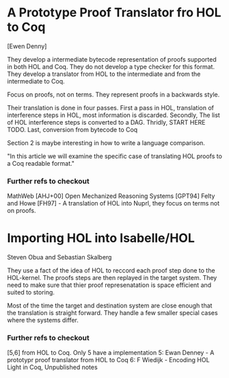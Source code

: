 A Prototype Proof Translator fro HOL to Coq
===========================================
[Ewen Denny]

They develop a intermediate bytecode representation of proofs supported in both
HOL and Coq. They do not develop a type checker for this format.
They develop a translator from HOL to the intermediate and from the
intermediate to Coq.

Focus on proofs, not on terms.
They represent proofs in a backwards style.

Their translation is done in four passes. First a pass in HOL, translation of
interference steps in HOL, most information is discarded. Secondly, The list of
HOL interference steps is converted to a DAG. Thridly, START HERE TODO. Last,
conversion from bytecode to Coq

Section 2 is maybe interesting in how to write a language comparison.

"In this article we will examine the specific case of translating HOL proofs to
a Coq readable format."

### Further refs to checkout
MathWeb [AHJ+00]
Open Mechanized Reasoning Systems [GPT94]
Felty and Howe [FH97] - A translation of HOL into Nuprl, they focus on terms
not on proofs.


Importing HOL into Isabelle/HOL
===============================
Steven Obua and Sebastian Skalberg

They use a fact of the idea of HOL to reccord each proof step done to
the HOL-kernel. The proofs steps are then replayed in the target system.
They need to make sure that thier proof represenatation is space efficient and
suited to storing.

Most of the time the target and destination system are close enough that the
translation is straight forward. They handle a few smaller special cases where
the systems differ.

### Further refs to checkout
[5,6] from HOL to Coq. Only 5 have a implementation
5: Ewan Denney - A prototypr proof translator from HOL to Coq
6: F Wiedijk - Encoding HOL Light in Coq, Unpublished notes
